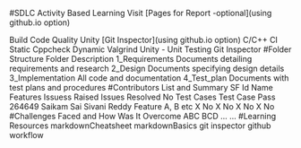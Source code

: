#SDLC Activity Based Learning
Visit [Pages for Report -optional](using github.io option)

Build	Code Quality	Unity	[Git Inspector](using github.io option)
C/C++ CI	Static Cppcheck Dynamic Valgrind	Unity - Unit Testing	Git Inspector
#Folder Structure
Folder	Description
1_Requirements	Documents detailing requirements and research
2_Design	Documents specifying design details
3_Implementation	All code and documentation
4_Test_plan	Documents with test plans and procedures
#Contributors List and Summary
SF Id	Name	Features	Issuess Raised	Issues Resolved	No Test Cases	Test Case Pass
264649	Saikam Sai Sivani Reddy	Feature A, B etc	X No	X No	X No	X No
#Challenges Faced and How Was It Overcome
ABC
BCD
...
...
#Learning Resources
markdownCheatsheet
markdownBasics
git inspector
github workflow
